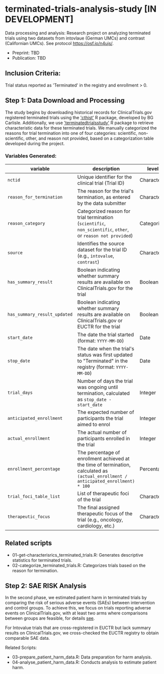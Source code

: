 # terminated-trials-analysis-study [IN DEVELOPMENT]
Data processing and analysis: Research project on analyzing terminated trials using two datasets from intovlaue (German UMCs) and contrast (Californian UMCs). See protocol https://osf.io/n4ujs/.

- Preprint: TBD
- Publication: TBD

## Inclusion Criteria:
Trial status reported as 'Terminated' in the registry and enrollment > 0.

## Step 1: Data Download and Processing
The study begins by downloading historical records for ClinicalTrials.gov registered terminated trials using the ['cthist'](https://github.com/bgcarlisle/cthist) R package, developed by BG Carlisle. Additionally, we use ['terminatedtrialsstudy'](https://github.com/sama9767/terminated-trials-study/tree/main) R package to retrieve characteristic data for these terminated trials. We manually categorized the reasons for trial termination into one of four categories: scientific, non-scientific, other, and reason not provided, based on a categorization table developed during the project.

### Variables Generated:
| variable               | description                                                                                                    | level         |
|------------------------|----------------------------------------------------------------------------------------------------------------|---------------|
| `nctid`                | Unique identifier for the clinical trial (Trial ID)                                                            | Character     |
| `reason_for_termination`| The reason for the trial's termination, as entered by the data submitter                                       | Character          |
| `reason_category`      | Categorized reason for trial termination (`scientific`, `non_scientific`, `other`, or `reason not provided`)   | Categorical   |
| `source`               | Identifies the source dataset for the trial ID (e.g., `intovalue`, `contrast`)                                 | Character     |
| `has_summary_result`   | Boolean indicating whether summary results are available on ClinicalTrials.gov for the trial                   | Boolean       |
| `has_summary_result_updated`| Boolean indicating whether summary results are available on ClinicalTrials.gov or EUCTR for the trial |Boolean|
| `start_date`           | The date the trial started (format: `YYYY-MM-DD`)                                                              | Date          |
| `stop_date`            | The date when the trial's status was first updated to "Terminated" in the registry (format: `YYYY-MM-DD`)      | Date          |
| `trial_days`           | Number of days the trial was ongoing until termination, calculated as `stop_date - start_date`                 | Integer       |
| `anticipated_enrollment`| The expected number of participants the trial aimed to enrol                                                  | Integer       |
| `actual_enrollment`    | The actual number of participants enrolled in the trial                                                        | Integer       |
| `enrollment_percentage`| The percentage of enrollment achieved at the time of termination, calculated as `(actual_enrollment / anticipated_enrollment) * 100` | Percentage |
|`trial_foci_table_list`| List of therapeutic foci of the trial | Character|
| `therapeutic_focus`    | The final assigned therapeutic focus of the trial (e.g., oncology, cardiology, etc.)                                          | Character     |

## Related scripts
- 01-get-characterisrics_terminated_trials.R: Generates descriptive statistics for terminated trials.
- 02-categorize_terminated_trials.R: Categorizes trials based on the reason for termination.


## Step 2: SAE RISK Analysis
In the second phase, we estimated patient harm in terminated trials by comparing the risk of serious adverse events (SAEs) between intervention and control groups. To achieve this, we focus on trials reporting adverse events on ClinicalTrials.gov, with at least two arms where comparisons between groups are feasible, for details [see](https://charitede.sharepoint.com/:w:/r/sites/ClinicalResearchAGStrech-IntoValueTerminatedTrialsStudy/Shared%20Documents/The%20Terminated%20Trials%20Study/03_SAE-data-and-analysis/Terminated-Trial-Risk-Protocol.docx?d=w5a70c8271d6c4ed4930bc0cd43cce2cd&csf=1&web=1&e=ogrA7Z).

For Intovalue trials that are cross-registered in EUCTR but lack summary results on ClinicalTrials.gov, we cross-checked the EUCTR registry to obtain comparable SAE data.

Related Scripts:
- 03-prepare_patient_harm_data.R: Data preparation for harm analysis.
- 04-analyse_patient_harm_data.R: Conducts analysis to estimate patient harm.

